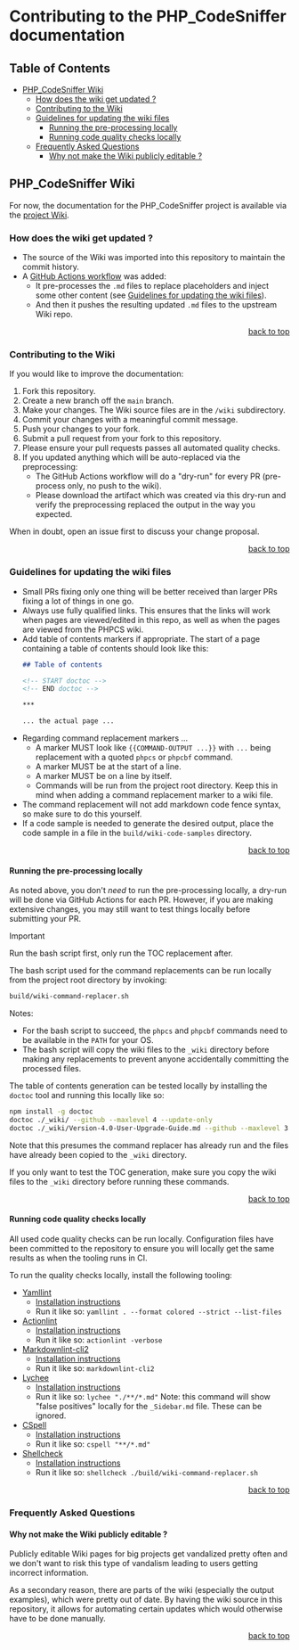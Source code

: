 # Contributing to the PHP_CodeSniffer documentation

## Table of Contents

* [PHP_CodeSniffer Wiki](#php_codesniffer-wiki)
    * [How does the wiki get updated ?](#how-does-the-wiki-get-updated-)
    * [Contributing to the Wiki](#contributing-to-the-wiki)
    * [Guidelines for updating the wiki files](#guidelines-for-updating-the-wiki-files)
        * [Running the pre-processing locally](#running-the-pre-processing-locally)
        * [Running code quality checks locally](#running-code-quality-checks-locally)
    * [Frequently Asked Questions](#frequently-asked-questions)
        * [Why not make the Wiki publicly editable ?](#why-not-make-the-wiki-publicly-editable-)


## PHP_CodeSniffer Wiki

For now, the documentation for the PHP_CodeSniffer project is available via the [project Wiki](https://github.com/PHPCSStandards/PHP_CodeSniffer/wiki).

### How does the wiki get updated ?

* The source of the Wiki was imported into this repository to maintain the commit history.
* A [GitHub Actions workflow](https://github.com/PHPCSStandards/PHP_CodeSniffer-documentation/blob/main/.github/workflows/publish-wiki.yml) was added:
    * It pre-processes the `.md` files to replace placeholders and inject some other content (see [Guidelines for updating the wiki files](#guidelines-for-updating-the-wiki-files)).
    * And then it pushes the resulting updated `.md` files to the upstream Wiki repo.

<p align="right"><a href="#table-of-contents">back to top</a></p>


### Contributing to the Wiki

If you would like to improve the documentation:
1. Fork this repository.
2. Create a new branch off the `main` branch.
3. Make your changes. The Wiki source files are in the `/wiki` subdirectory.
4. Commit your changes with a meaningful commit message.
5. Push your changes to your fork.
6. Submit a pull request from your fork to this repository.
7. Please ensure your pull requests passes all automated quality checks.
8. If you updated anything which will be auto-replaced via the preprocessing:
    * The GitHub Actions workflow will do a "dry-run" for every PR (pre-process only, no push to the wiki).
    * Please download the artifact which was created via this dry-run and verify the preprocessing replaced the output in the way you expected.

When in doubt, open an issue first to discuss your change proposal.

<p align="right"><a href="#table-of-contents">back to top</a></p>


### Guidelines for updating the wiki files

* Small PRs fixing only one thing will be better received than larger PRs fixing a lot of things in one go.
* Always use fully qualified links. This ensures that the links will work when pages are viewed/edited in this repo, as well as when the pages are viewed from the PHPCS wiki.
* Add table of contents markers if appropriate.
    The start of a page containing a table of contents should look like this:
    ```md
    ## Table of contents

    <!-- START doctoc -->
    <!-- END doctoc -->

    ***

    ... the actual page ...
    ```
* Regarding command replacement markers ...
    * A marker MUST look like `{{COMMAND-OUTPUT ...}}` with `...` being replacement with a quoted `phpcs` or `phpcbf` command.
    * A marker MUST be at the start of a line.
    * A marker MUST be on a line by itself.
    * Commands will be run from the project root directory. Keep this in mind when adding a command replacement marker to a wiki file.
* The command replacement will not add markdown code fence syntax, so make sure to do this yourself.
* If a code sample is needed to generate the desired output, place the code sample in a file in the `build/wiki-code-samples` directory.

<p align="right"><a href="#table-of-contents">back to top</a></p>


#### Running the pre-processing locally

As noted above, you don't _need_ to run the pre-processing locally, a dry-run will be done via GitHub Actions for each PR.
However, if you are making extensive changes, you may still want to test things locally before submitting your PR.

> [!IMPORTANT]
> Run the bash script first, only run the TOC replacement after.

The bash script used for the command replacements can be run locally from the project root directory by invoking:

```bash
build/wiki-command-replacer.sh
```

Notes:
* For the bash script to succeed, the `phpcs` and `phpcbf` commands need to be available in the `PATH` for your OS.
* The bash script will copy the wiki files to the `_wiki` directory before making any replacements to prevent anyone accidentally committing the processed files.

The table of contents generation can be tested locally by installing the `doctoc` tool and running this locally like so:

```bash
npm install -g doctoc
doctoc ./_wiki/ --github --maxlevel 4 --update-only
doctoc ./_wiki/Version-4.0-User-Upgrade-Guide.md --github --maxlevel 3 --update-only
```

Note that this presumes the command replacer has already run and the files have already been copied to the `_wiki` directory.

If you only want to test the TOC generation, make sure you copy the wiki files to the `_wiki` directory before running these commands.

<p align="right"><a href="#table-of-contents">back to top</a></p>


#### Running code quality checks locally

All used code quality checks can be run locally.
Configuration files have been committed to the repository to ensure you will locally get the same results as when the tooling runs in CI.

To run the quality checks locally, install the following tooling:
* [Yamllint](https://github.com/adrienverge/yamllint)
    * [Installation instructions](https://yamllint.readthedocs.io/en/stable/quickstart.html)
    * Run it like so: `yamllint . --format colored --strict --list-files`
* [Actionlint](https://github.com/rhysd/actionlint)
    * [Installation instructions](https://github.com/rhysd/actionlint/blob/main/docs/install.md)
    * Run it like so: `actionlint -verbose`
* [Markdownlint-cli2](https://github.com/DavidAnson/markdownlint-cli2)
    * [Installation instructions](https://github.com/DavidAnson/markdownlint-cli2#install)
    * Run it like so: `markdownlint-cli2`
* [Lychee](https://github.com/lycheeverse/lychee)
    * [Installation instructions](https://github.com/lycheeverse/lychee?tab=readme-ov-file#installation)
    * Run it like so: `lychee "./**/*.md"`
        Note: this command will show "false positives" locally for the `_Sidebar.md` file. These can be ignored.
* [CSpell](https://cspell.org/)
    * [Installation instructions](https://cspell.org/docs/installation)
    * Run it like so: `cspell "**/*.md"`
* [Shellcheck](https://www.shellcheck.net/)
    * [Installation instructions](https://github.com/koalaman/shellcheck?tab=readme-ov-file#installing)
    * Run it like so: `shellcheck ./build/wiki-command-replacer.sh`

<p align="right"><a href="#table-of-contents">back to top</a></p>


### Frequently Asked Questions

#### Why not make the Wiki publicly editable ?

Publicly editable Wiki pages for big projects get vandalized pretty often and we don't want to risk this type of vandalism leading to users getting incorrect information.

As a secondary reason, there are parts of the wiki (especially the output examples), which were pretty out of date.
By having the wiki source in this repository, it allows for automating certain updates which would otherwise have to be done manually.

<p align="right"><a href="#table-of-contents">back to top</a></p>
